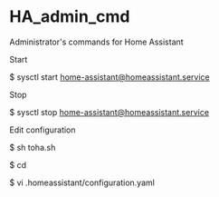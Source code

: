 # HA_admin_cmd
Administrator's commands for Home Assistant

Start

$ sysctl start home-assistant@homeassistant.service

Stop

$ sysctl stop home-assistant@homeassistant.service

Edit configuration

$ sh toha.sh

$ cd 

$ vi .homeassistant/configuration.yaml



